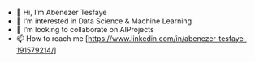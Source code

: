 - 👋 Hi, I’m Abenezer Tesfaye
- 👀 I’m interested in Data Science & Machine Learning
- 💞️ I’m looking to collaborate on AIProjects
- 📫 How to reach me [https://www.linkedin.com/in/abenezer-tesfaye-191579214/]

<!---
abu14/abu14 is a ✨ special ✨ repository because its `README.md` (this file) appears on your GitHub profile.
You can click the Preview link to take a look at your changes.
--->
